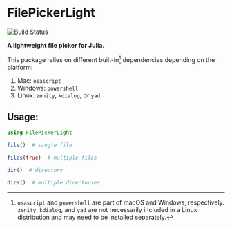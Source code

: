 # FilePickerLight

[![Build Status](https://github.com/joshday/FilePickerLight.jl/actions/workflows/CI.yml/badge.svg?branch=main)](https://github.com/joshday/FilePickerLight.jl/actions/workflows/CI.yml?query=branch%3Amain)


**A lightweight file picker for Julia.**

This package relies on different built-in[^1] dependencies depending on the platform:

1. Mac: `osascript`
2. Windows: `powershell`
3. Linux: `zenity`, `kdialog`, or `yad`.

[^1]: `osascript` and `powershell` are part of macOS and Windows, respectively. `zenity`, `kdialog`, and `yad` are not necessarily included in a Linux distribution and may need to be installed separately.

## Usage:

```julia
using FilePickerLight

file()  # single file

files(true)  # multiple files

dir()  # directory

dirs()  # multiple directories
```
